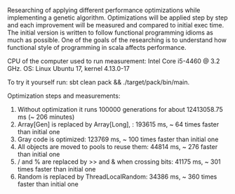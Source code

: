 Researching of applying different performance optimizations while implementing a genetic algorithm. 
Optimizations will be applied step by step and each improvement will be measured and compared to initial exec time.
The initial version is written to follow functional programming idioms as much as possible. 
One of the goals of the researching is to understand how functional style of programming in scala affects performance. 

CPU of the computer used to run measurement: Intel Core i5-4460 @ 3.2 GHz.
OS: Linux Ubuntu 17, kernel 4.13.0-17

To try it yourself run: sbt clean pack && ./target/pack/bin/main.

Optimization steps and measurements: 

1. Without optimization it runs 100000 generations for about 12413058.75 ms (~ 206 minutes)
2. Array[Gen] is replaced by Array[Long], : 193615 ms, ~ 64 times faster than initial one
3. Gray code is optimized: 123769 ms, ~ 100 times faster than initial one
4. All objects are moved to pools to reuse them: 44814 ms, ~ 276 faster than initial one
5. / and % are replaced by >> and & when crossing bits: 41175 ms, ~ 301 times faster than initial one
6. Random is replaced by ThreadLocalRandom: 34386 ms, ~ 360 times faster than initial one